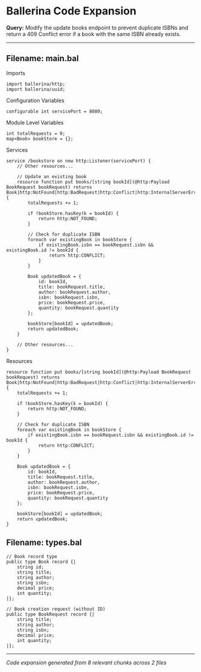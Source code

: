 # Ballerina Code Expansion

**Query:** Modify the update books endpoint to prevent duplicate ISBNs and return a 409 Conflict error if a book with the same ISBN already exists.

---

## Filename: main.bal

Imports
```ballerina
import ballerina/http;
import ballerina/uuid;
```

Configuration Variables
```ballerina
configurable int servicePort = 8080;
```

Module Level Variables
```ballerina
int totalRequests = 0;
map<Book> bookStore = {};
```

Services
```ballerina
service /bookstore on new http:Listener(servicePort) {
    // Other resources...

    // Update an existing book
    resource function put books/[string bookId](@http:Payload BookRequest bookRequest) returns Book|http:NotFound|http:BadRequest|http:Conflict|http:InternalServerError {
        totalRequests += 1;

        if !bookStore.hasKey(k = bookId) {
            return http:NOT_FOUND;
        }

        // Check for duplicate ISBN
        foreach var existingBook in bookStore {
            if existingBook.isbn == bookRequest.isbn && existingBook.id != bookId {
                return http:CONFLICT;
            }
        }

        Book updatedBook = {
            id: bookId,
            title: bookRequest.title,
            author: bookRequest.author,
            isbn: bookRequest.isbn,
            price: bookRequest.price,
            quantity: bookRequest.quantity
        };

        bookStore[bookId] = updatedBook;
        return updatedBook;
    }

    // Other resources...
}
```

Resources
```ballerina
resource function put books/[string bookId](@http:Payload BookRequest bookRequest) returns Book|http:NotFound|http:BadRequest|http:Conflict|http:InternalServerError {
    totalRequests += 1;

    if !bookStore.hasKey(k = bookId) {
        return http:NOT_FOUND;
    }

    // Check for duplicate ISBN
    foreach var existingBook in bookStore {
        if existingBook.isbn == bookRequest.isbn && existingBook.id != bookId {
            return http:CONFLICT;
        }
    }

    Book updatedBook = {
        id: bookId,
        title: bookRequest.title,
        author: bookRequest.author,
        isbn: bookRequest.isbn,
        price: bookRequest.price,
        quantity: bookRequest.quantity
    };

    bookStore[bookId] = updatedBook;
    return updatedBook;
}
```

## Filename: types.bal

```ballerina
// Book record type
public type Book record {|
    string id;
    string title;
    string author;
    string isbn;
    decimal price;
    int quantity;
|};

// Book creation request (without ID)
public type BookRequest record {|
    string title;
    string author;
    string isbn;
    decimal price;
    int quantity;
|};
```

---

*Code expansion generated from 8 relevant chunks across 2 files*
